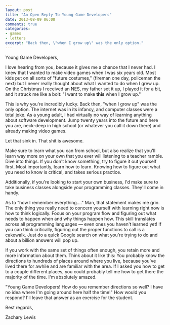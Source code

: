 ```yaml
---
layout: post
title: "An Open Reply To Young Game Developers"
date: 2013-08-09 06:00
comments: true
categories:
- games
- letters
excerpt: "Back then, \"when I grow up\" was the only option."
---
```


Young Game Developers,

I love hearing from you, because it gives me a chance that I never had. I knew that I wanted to make video games when I was six years old. Most kids put on all sorts of "future costumes," (fireman one day, policeman the next) but I never really thought about what I wanted to do when I grew up. On the Christmas I received an NES, my father set it up, I played it for a bit, and it struck me like a bolt: "I want to make __this__ when I grow up."

This is why you're incredibly lucky. Back then, "when I grow up" was the only option. The internet was in its infancy, and computer classes were a total joke. As a young adult, I had virtually no way of learning anything about software development. Jump twenty years into the future and here you are, neck-deep in high school (or whatever you call it down there) and already making video games.

Let that sink in. That shit is awesome.

Make sure to learn what you can from school, but also realize that you'll learn way more on your own that you ever will listening to a teacher ramble. Dive into things. If you don't know something, try to figure it out yourself first. Most importantly, learn how to learn. Knowing how to figure out what you need to know is critical, and takes serious practice.

Additionally, if you're looking to start your own business, I'd make sure to take business classes alongside your programming classes. They'll come in handy.

As to "how I remember everything…." Man, that statement makes me grin. The only thing you really need to concern yourself with learning right now is how to think logically. Focus on your program flow and figuring out what needs to happen when and why things happen how. This skill translates across all programming languages — even ones you haven't learned yet! If you can think critically, figuring out the proper functions to call is a cakewalk. Just do a quick Google search on what you're trying to do and about a billion answers will pop up.

If you work with the same set of things often enough, you retain more and more information about them. Think about it like this: You probably know the directions to hundreds of places around where you live, because you've lived there for awhile and are familiar with the area. If I asked you how to get to a couple different places, you could probably tell me how to get there the majority of the time. I'm absolutely amazed.

"Young Game Developers! How do you remember directions so well? I have no idea where I'm going around here half the time!" How would you respond? I'll leave that answer as an exercise for the student.

Best regards,

Zachary Lewis
